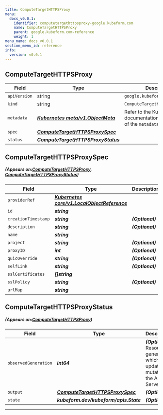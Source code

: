 ```yaml
---
title: ComputeTargetHTTPSProxy
menu:
  docs_v0.0.1:
    identifier: computetargethttpsproxy-google.kubeform.com
    name: ComputeTargetHTTPSProxy
    parent: google.kubeform.com-reference
    weight: 1
menu_name: docs_v0.0.1
section_menu_id: reference
info:
  version: v0.0.1
---
```


## ComputeTargetHTTPSProxy
| Field | Type | Description |
| ------ | ----- | ----------- |
| `apiVersion` | string | `google.kubeform.com/v1alpha1` |
|    `kind` | string | `ComputeTargetHTTPSProxy` |
| `metadata` | ***[Kubernetes meta/v1.ObjectMeta](https://kubernetes.io/docs/reference/generated/kubernetes-api/v1.13/#objectmeta-v1-meta)***|Refer to the Kubernetes API documentation for the fields of the `metadata` field.|
| `spec` | ***[ComputeTargetHTTPSProxySpec](#ComputeTargetHTTPSProxySpec)***||
| `status` | ***[ComputeTargetHTTPSProxyStatus](#ComputeTargetHTTPSProxyStatus)***||
## ComputeTargetHTTPSProxySpec
##### (Appears on:[ComputeTargetHTTPSProxy](#ComputeTargetHTTPSProxy), [ComputeTargetHTTPSProxyStatus](#ComputeTargetHTTPSProxyStatus))
| Field | Type | Description |
| ------ | ----- | ----------- |
| `providerRef` | ***[Kubernetes core/v1.LocalObjectReference](https://kubernetes.io/docs/reference/generated/kubernetes-api/v1.13/#localobjectreference-v1-core)***||
| `id` | ***string***||
| `creationTimestamp` | ***string***| ***(Optional)*** |
| `description` | ***string***| ***(Optional)*** |
| `name` | ***string***||
| `project` | ***string***| ***(Optional)*** |
| `proxyID` | ***int***| ***(Optional)*** |
| `quicOverride` | ***string***| ***(Optional)*** |
| `selfLink` | ***string***| ***(Optional)*** |
| `sslCertificates` | ***[]string***||
| `sslPolicy` | ***string***| ***(Optional)*** |
| `urlMap` | ***string***||
## ComputeTargetHTTPSProxyStatus
##### (Appears on:[ComputeTargetHTTPSProxy](#ComputeTargetHTTPSProxy))
| Field | Type | Description |
| ------ | ----- | ----------- |
| `observedGeneration` | ***int64***| ***(Optional)*** Resource generation, which is updated on mutation by the API Server.|
| `output` | ***[ComputeTargetHTTPSProxySpec](#ComputeTargetHTTPSProxySpec)***| ***(Optional)*** |
| `state` | ***kubeform.dev/kubeform/apis.State***| ***(Optional)*** |
---
